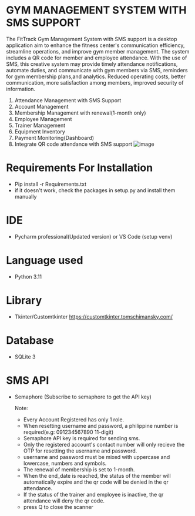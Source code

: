 #   GYM MANAGEMENT SYSTEM WITH SMS SUPPORT

The FitTrack Gym Management System with SMS support is a desktop application aim to enhance the fitness center's communication efficiency, 
streamline operations, and improve gym member management. The system includes a QR code for  member and employee attendance. With the use of SMS, 
this creative system may provide timely attendance notifications, automate duties, and communicate with gym members via SMS, reminders for gym membership 
plans,and analytics. Reduced operating costs, better communication, more satisfaction among members, improved security of information. 

1. Attendance Management with SMS Support
2. Account Management
3. Membership Management with renewal(1-month only)
4. Employee Management
5. Trainer Management
6. Equipment Inventory
7. Payment Monitoring(Dashboard)
8. Integrate QR code attendance with SMS support
![image](https://github.com/user-attachments/assets/60d07ed8-b8d5-4486-80e7-fbe927847a31)

# Requirements For Installation
- Pip install -r Requirements.txt
- if it doesn't work, check the packages in setup.py and install them manually
# IDE
- Pycharm professional(Updated version) or VS Code (setup venv)
# Language used
- Python 3.11
# Library
- Tkinter/Customtkinter https://customtkinter.tomschimansky.com/
# Database
- SQLite 3
# SMS API
- Semaphore (Subscribe to semaphore to get the API key)

  Note:
  - Every Account Registered has only 1 role.
  - When resetting username and password, a philippine number is required(e.g: 091234567890 11-digit)
  - Semaphore API key is required for sending sms.
  - Only the registered account's contact number will only recieve the OTP for resetting the username and password.
  - username and password must be mixed with uppercase and lowercase, numbers and symbols.
  - The renewal of membership is set to 1-month.
  - When the end_date is reached, the status of the member will automatically expire and the qr code will be denied in the qr attendance.
  - If the status of the trainer and employee is inactive, the qr attendance will deny the qr code.
  - press Q to close the scanner
 





